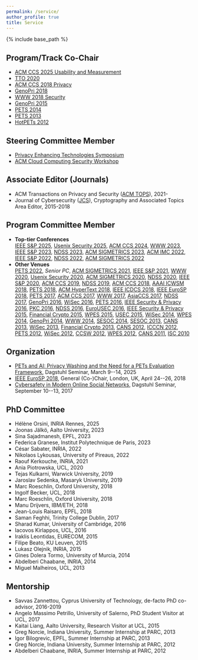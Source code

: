 ```yaml
---
permalink: /service/
author_profile: true
title: Service
---
```


{% include base_path %}

## Program/Track Co-Chair

-   [ACM CCS 2025 Usability and Measurement](https://www.sigsac.org/ccs/CCS2025/)
-   [TTO 2020](http://truthandtrustonline.com/)
-   [ACM CCS 2018 Privacy](https://www.sigsac.org/ccs/CCS2018/)
-   [GenoPri 2018](https://2018.genopri.org/)
-   [WWW 2018 Security](http://www2018.thewebconf.org/)
-   [GenoPri 2015](http://2015.genopri.org/)
-   [PETS 2014](http://petsymposium.org/2014)
-   [PETS 2013](http://petsymposium.org/)
-   [HotPETs 2012](http://petsymposium.org/2012/hotpets.php)


## Steering Committee Member
-   [Privacy Enhancing Technologies Symposium](https://petsymposium.org)
-   [ACM Cloud Computing Security Workshop](https://ccsw.io)


## Associate Editor (Journals)

-   ACM Transactions on Privacy and Security ([ACM TOPS](https://dl.acm.org/journal/tops)), 2021-
-   Journal of Cybersecurity ([JCS](http://cybersecurity.oxfordjournals.org/)), Cryptography and Associated Topics Area Editor, 2015-2018


## Program Committee Member

* **Top-tier Conferences**\
[IEEE S&P 2025](https://www.ieee-security.org/TC/SP2022/), [Usenix Security 2025](https://www.usenix.org/conference/usenixsecurity20), [ACM CCS 2024](https://www.sigsac.org/ccs/CCS2024/), [WWW 2023](https://www2023.thewebconf.org/), [IEEE S&P 2023](https://www.ieee-security.org/TC/SP2023/), [NDSS 2023](https://www.ndss-symposium.org/ndss2023/), [ACM SIGMETRICS 2023](http://www.sigmetrics.org/sigmetrics2023/), [ACM IMC 2022](https://conferences.sigcomm.org/imc/2022/), [IEEE S&P 2022](https://www.ieee-security.org/TC/SP2022/), [NDSS 2022](https://www.ndss-symposium.org/ndss2022/), [ACM SIGMETRICS 2022](http://www.sigmetrics.org/sigmetrics2022/)
* **Other Venues**\
[PETS 2022](https://petsymposium.org/2022/), *Senior PC*, [ACM SIGMETRICS 2021](http://www.sigmetrics.org/sigmetrics2021/), [IEEE S&P 2021](https://www.ieee-security.org/TC/SP2021/), [WWW 2020](https://www2020.thewebconf.org/), [Usenix Security 2020](https://www.usenix.org/conference/usenixsecurity20), [ACM SIGMETRICS 2020](http://www.sigmetrics.org/sigmetrics2020/), [NDSS 2020](https://www.ndss-symposium.org/ndss2020/), [IEEE S&P 2020](https://www.ieee-security.org/TC/SP2020/), [ACM CCS 2019](https://www.sigsac.org/ccs/CCS2019/), [NDSS 2019](https://www.ndss-symposium.org/ndss2019/), [ACM CCS 2018](https://www.sigsac.org/ccs/CCS2018/program-committee/), [AAAI ICWSM 2018](http://www.icwsm.org/2018/index.php), [PETS 2018](https://petsymposium.org/), [ACM HyperText 2018](https://ht.acm.org/ht2018/), [IEEE ICDCS 2018](http://icdcs2018.ocg.at/), [IEEE EuroSP 2018](https://www.ieee-security.org/TC/EuroSP2018/), [PETS 2017](https://petsymposium.org/), [ACM CCS 2017](http://www.sigsac.org/ccs/CCS2017/), [WWW 2017](http://www.www2017.com.au/), [AsiaCCS 2017](http://asiaccs2017.com/), [NDSS 2017](https://www.internetsociety.org/events/ndss-symposium-2017), [GenoPri 2016](http://2016.genopri.org/), [WiSec 2016](http://www.sigsac.org/wisec/WiSec2016/), [PETS 2016](https://petsymposium.org/), [IEEE Security & Privacy 2016](http://www.ieee-security.org/TC/SP2016/), [PKC 2016](http://troll.iis.sinica.edu.tw/pkc16/), [NDSS 2016](https://www.internetsociety.org/events/ndss-symposium-2016), [EuroUSEC 2016](https://eurousec.secuso.org/2016/), [IEEE Security & Privacy 2015](http://www.ieee-security.org/TC/SP2015/), [Financial Crypto 2015](http://fc15.ifca.ai/), [WPES 2015](https://wpes15.cs.umn.edu/), [USEC 2015](http://www.internetsociety.org/events/ndss-symposium-2015/usec-workshop-call-papers), [WiSec 2014](http://sigsac.hosting.acm.org/wisec/WiSec2014/), [WPES 2014](https://www.cylab.cmu.edu/news_events/events/wpes2014/), [GenoPri 2014](https://genomeprivacy.org/workshop), [WWW 2014](http://www2014.wwwconference.org/), [SESOC 2014](http://www.sesoc.org/), [SESOC 2013](http://www.sesoc.org/), [CANS 2013](http://www.ic.unicamp.br/cans2013/), [WiSec 2013](http://www.sigsac.org/wisec/WiSec2013/), [Financial Crypto 2013](http://fc13.ifca.ai/), [CANS 2012](http://cans2012.cased.de/), [ICCCN 2012](http://www.icccn.org/icccn12/), [PETS 2012](http://www.petsymposium.org/2012), [WiSec 2012](http://www.sigsac.org/wisec/WiSec2012/), [CCSW 2012](http://crypto.cs.stonybrook.edu/ccsw12/), [WPES 2012](http://hatswitch.org/wpes2012/), [CANS 2011](http://www.infosec.sdu.edu.cn/cans2011/), [ISC 2010](http://math.fau.edu/~isc2010/)


## Organization
-   [PETs and AI: Privacy Washing and the Need for a PETs Evaluation Framework](https://www.dagstuhl.de/25112), Dagstuhl Seminar, March 9--14, 2025
-   [IEEE EuroSP 2018](https://www.ieee-security.org/TC/EuroSP2018/), General (Co-)Chair, London, UK, April 24--26, 2018
-   [Cybersafety in Modern Online Social Networks](https://www.dagstuhl.de/en/program/calendar/semhp/?semnr=17372), Dagstuhl Seminar, September 10--13, 2017

## PhD Committee
-   Hélène Orsini, INRIA Rennes, 2025
-   Joonas Jälkö, Aalto University, 2023
-   Sina Sajadmanesh, EPFL, 2023
-   Federica Granese, Institut Polytechnique de Paris, 2023
-   César Sabater, INRIA, 2022
-   Nikolaos Lykousas, University of Pireaus, 2022
-   Raouf Kerkouche, INRIA, 2021
-   Ania Piotrowska, UCL, 2020
-   Tejas Kulkarni, Warwick University, 2019
-   Jaroslav Sedenka, Masaryk University, 2019
-   Marc Roeschlin, Oxford University, 2018
-   Ingolf Becker, UCL, 2018
-   Marc Roeschlin, Oxford University, 2018
-   Manu Drijvers, IBM/ETH, 2018
-   Jean-Louis Raisaro, EPFL, 2018
-   Saman Feghhi, Trinity College Dublin, 2017
-   Sharad Kumar, University of Cambridge, 2016
-   Iacovos Kirlappos, UCL, 2016
-   Iraklis Leontidas, EURECOM, 2015
-   Filipe Beato, KU Leuven, 2015
-   Lukasz Olejnik, INRIA, 2015
-   Gines Dolera Tormo, University of Murcia, 2014
-   Abdelberi Chaabane, INRIA, 2014
-   Miguel Malheiros, UCL, 2013


## Mentorship
-   Savvas Zannettou, Cyprus University of Technology, de-facto PhD co-advisor, 2016-2019
-   Angelo Massimo Petrillo, University of Salerno, PhD Student Visitor at UCL, 2017
-   Kaitai Liang, Aalto University, Research Visitor at UCL, 2015
-   Greg Norcie, Indiana University, Summer Internship at PARC, 2013
-   Igor Bilogrevic, EPFL, Summer Internship at PARC, 2013
-   Greg Norcie, Indiana University, Summer Internship at PARC, 2012
-   Abdelberi Chaabane, INRIA, Summer Internship at PARC, 2012    